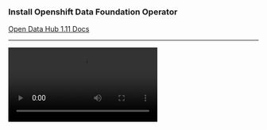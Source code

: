 ### Install Openshift Data Foundation Operator


[Open Data Hub 1.11 Docs](https://opendatahub.io/docs/getting-started/quick-installation.html)

---


![ODH Operator Installation Procedure](media/odh-operator.mp4)
